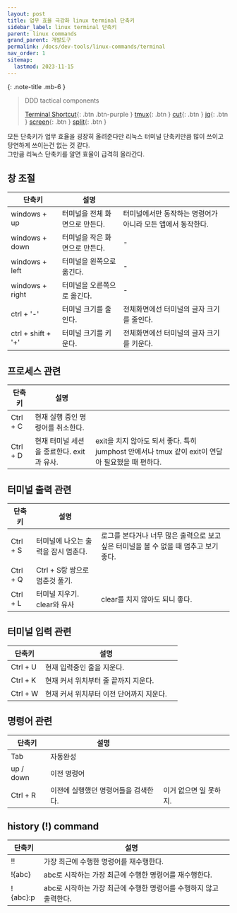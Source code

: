 ```yaml
---
layout: post
title: 업무 효율 극강화 linux terminal 단축키
sidebar_label: linux terminal 단축키
parent: linux commands
grand_parent: 개발도구
permalink: /docs/dev-tools/linux-commands/terminal
nav_order: 1
sitemap:
  lastmod: 2023-11-15
---
```


{: .note-title .mb-6 }
> DDD tactical components
>
> [Terminal Shortcut](/docs/dev-tools/linux-commands/terminal){: .btn .btn-purple }
> [tmux](/docs/dev-tools/linux-commands/tmux){: .btn }
> [cut](/docs/dev-tools/linux-commands/cut){: .btn }
> [jq](/docs/dev-tools/linux-commands/jq){: .btn }
> [screen](/docs/dev-tools/linux-commands/screen){: .btn }
> [split](/docs/dev-tools/linux-commands/split){: .btn }


모든 단축키가 업무 효율을 굉장히 올려준다만 리눅스 터미널 단축키만큼 많이 쓰이고 당연하게 쓰이는건 없는 것 같다.  
그만큼 리눅스 단축키를 알면 효율이 급격히 올라간다.

## 창 조절

| 단축키                | 설명                |                                   |
|--------------------|-------------------|-----------------------------------|
| windows + up       | 터미널을 전체 화면으로 만든다. | 터미널에서만 동작하는 명령어가 아니라 모든 앱에서 동작한다. |
| windows + down     | 터미널을 작은 화면으로 만든다. | -                                 |
| windows + left     | 터미널을 왼쪽으로 옮긴다.    | -                                 |
| windows + right    | 터미널을 오른쪽으로 옮긴다.   | -                                 |
| ctrl + '-'         | 터미널 크기를 줄인다.      | 전체화면에선 터미널의 글자 크기를 줄인다.           |
| ctrl + shift + '+' | 터미널 크기를 키운다.      | 전체화면에선 터미널의 글자 크기를 키운다.           |


## 프로세스 관련

| 단축키      | 설명 |                                                                    |
|----------|----|--------------------------------------------------------------------|
| Ctrl + C | 현재 실행 중인 명령어를 취소한다.   |                                                                    |
| Ctrl + D | 현재 터미널 세션을 종료한다. exit과 유사.   | exit을 치지 않아도 되서 좋다. 특히 jumphost 안에서나 tmux 같이 exit이 연달아 필요했을 때 편하다. |


## 터미널 출력 관련

| 단축키        | 설명                    |                                                   |
|------------|-----------------------|---------------------------------------------------|
| Ctrl + S   | 터미널에 나오는 출력을 잠시 멈춘다.  | 로그를 본다거나 너무 많은 출력으로 보고싶은 터미널을 볼 수 없을 때 멈추고 보기 좋다. |
| Ctrl + Q   | Ctrl + S랑 쌍으로 멈춘것 풀기. |                                                   |
| Ctrl + L   | 터미널 지우기. clear와 유사    | clear를 치지 않아도 되니 좋다.                              |


## 터미널 입력 관련

| 단축키       | 설명                      |   |
|-----------|-------------------------|---|
| Ctrl + U  | 현재 입력중인 줄을 지운다.         |   |
| Ctrl + K  | 현재 커서 위치부터 줄 끝까지 지운다.   |   |
| Ctrl + W  | 현재 커서 위치부터 이전 단어까지 지운다. |   |

## 명령어 관련

| 단축키       | 설명                   |               |
|-----------|----------------------|---------------|
| Tab       | 자동완성                 |               |
| up / down | 이전 명령어               |               |
| Ctrl + R  | 이전에 실행했던 명령어들을 검색한다. | 이거 없으면 일 못하지. |

## history (!) command

| 단축키       | 설명                                      |               |
|-----------|-----------------------------------------|---|
| !!        | 가장 최근에 수행한 명령어를 재수행한다.                  |   |
| !{abc}    | abc로 시작하는 가장 최근에 수행한 명령어를 재수행한다.        |   |
| !{abc}:p  | abc로 시작하는 가장 최근에 수행한 명령어를 수행하지 않고 출력한다. |   |
